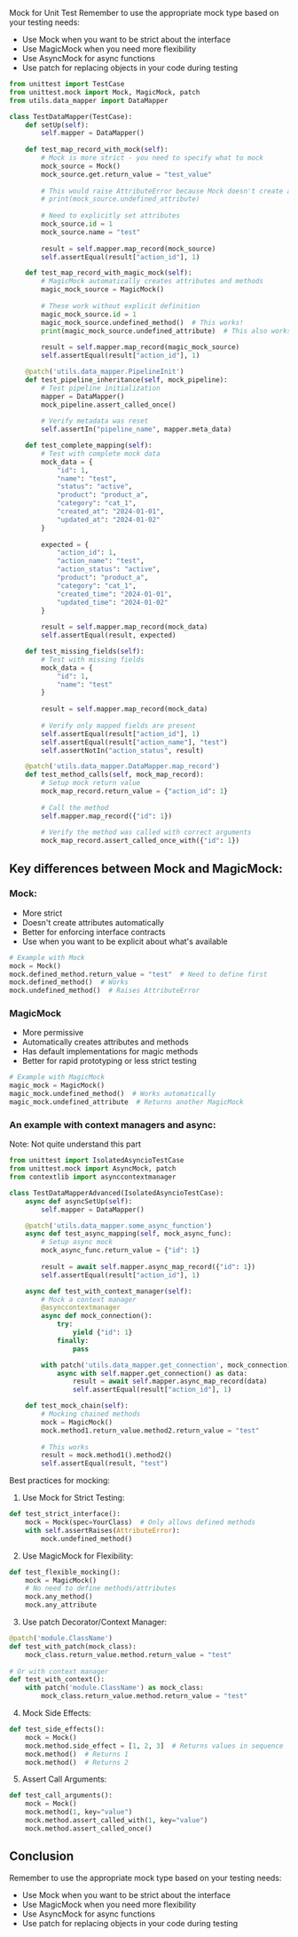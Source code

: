 Mock for Unit Test
Remember to use the appropriate mock type based on your testing needs:
- Use Mock when you want to be strict about the interface
- Use MagicMock when you need more flexibility
- Use AsyncMock for async functions
- Use patch for replacing objects in your code during testing

```python
from unittest import TestCase
from unittest.mock import Mock, MagicMock, patch
from utils.data_mapper import DataMapper

class TestDataMapper(TestCase):
    def setUp(self):
        self.mapper = DataMapper()
        
    def test_map_record_with_mock(self):
        # Mock is more strict - you need to specify what to mock
        mock_source = Mock()
        mock_source.get.return_value = "test_value"
        
        # This would raise AttributeError because Mock doesn't create attributes automatically
        # print(mock_source.undefined_attribute)
        
        # Need to explicitly set attributes
        mock_source.id = 1
        mock_source.name = "test"
        
        result = self.mapper.map_record(mock_source)
        self.assertEqual(result["action_id"], 1)

    def test_map_record_with_magic_mock(self):
        # MagicMock automatically creates attributes and methods
        magic_mock_source = MagicMock()
        
        # These work without explicit definition
        magic_mock_source.id = 1
        magic_mock_source.undefined_method()  # This works!
        print(magic_mock_source.undefined_attribute)  # This also works!
        
        result = self.mapper.map_record(magic_mock_source)
        self.assertEqual(result["action_id"], 1)

    @patch('utils.data_mapper.PipelineInit')
    def test_pipeline_inheritance(self, mock_pipeline):
        # Test pipeline initialization
        mapper = DataMapper()
        mock_pipeline.assert_called_once()
        
        # Verify metadata was reset
        self.assertIn("pipeline_name", mapper.meta_data)

    def test_complete_mapping(self):
        # Test with complete mock data
        mock_data = {
            "id": 1,
            "name": "test",
            "status": "active",
            "product": "product_a",
            "category": "cat_1",
            "created_at": "2024-01-01",
            "updated_at": "2024-01-02"
        }
        
        expected = {
            "action_id": 1,
            "action_name": "test",
            "action_status": "active",
            "product": "product_a",
            "category": "cat_1",
            "created_time": "2024-01-01",
            "updated_time": "2024-01-02"
        }
        
        result = self.mapper.map_record(mock_data)
        self.assertEqual(result, expected)

    def test_missing_fields(self):
        # Test with missing fields
        mock_data = {
            "id": 1,
            "name": "test"
        }
        
        result = self.mapper.map_record(mock_data)
        
        # Verify only mapped fields are present
        self.assertEqual(result["action_id"], 1)
        self.assertEqual(result["action_name"], "test")
        self.assertNotIn("action_status", result)

    @patch('utils.data_mapper.DataMapper.map_record')
    def test_method_calls(self, mock_map_record):
        # Setup mock return value
        mock_map_record.return_value = {"action_id": 1}
        
        # Call the method
        self.mapper.map_record({"id": 1})
        
        # Verify the method was called with correct arguments
        mock_map_record.assert_called_once_with({"id": 1})
```

## Key differences between Mock and MagicMock:
### Mock:
- More strict
- Doesn't create attributes automatically
- Better for enforcing interface contracts
- Use when you want to be explicit about what's available
```python
# Example with Mock
mock = Mock()
mock.defined_method.return_value = "test"  # Need to define first
mock.defined_method()  # Works
mock.undefined_method()  # Raises AttributeError
```
### MagicMock
- More permissive
- Automatically creates attributes and methods
- Has default implementations for magic methods
- Better for rapid prototyping or less strict testing
```python
# Example with MagicMock
magic_mock = MagicMock()
magic_mock.undefined_method()  # Works automatically
magic_mock.undefined_attribute  # Returns another MagicMock
```

### An example with context managers and async:
Note: Not quite understand this part
```python
from unittest import IsolatedAsyncioTestCase
from unittest.mock import AsyncMock, patch
from contextlib import asynccontextmanager

class TestDataMapperAdvanced(IsolatedAsyncioTestCase):
    async def asyncSetUp(self):
        self.mapper = DataMapper()

    @patch('utils.data_mapper.some_async_function')
    async def test_async_mapping(self, mock_async_func):
        # Setup async mock
        mock_async_func.return_value = {"id": 1}
        
        result = await self.mapper.async_map_record({"id": 1})
        self.assertEqual(result["action_id"], 1)

    async def test_with_context_manager(self):
        # Mock a context manager
        @asynccontextmanager
        async def mock_connection():
            try:
                yield {"id": 1}
            finally:
                pass

        with patch('utils.data_mapper.get_connection', mock_connection):
            async with self.mapper.get_connection() as data:
                result = await self.mapper.async_map_record(data)
                self.assertEqual(result["action_id"], 1)

    def test_mock_chain(self):
        # Mocking chained methods
        mock = MagicMock()
        mock.method1.return_value.method2.return_value = "test"
        
        # This works
        result = mock.method1().method2()
        self.assertEqual(result, "test")
```
Best practices for mocking:
1. Use Mock for Strict Testing:
```python
def test_strict_interface():
    mock = Mock(spec=YourClass)  # Only allows defined methods
    with self.assertRaises(AttributeError):
        mock.undefined_method()
```
2. Use MagicMock for Flexibility:
```python
def test_flexible_mocking():
    mock = MagicMock()
    # No need to define methods/attributes
    mock.any_method()
    mock.any_attribute
```
3. Use patch Decorator/Context Manager:
```python
@patch('module.ClassName')
def test_with_patch(mock_class):
    mock_class.return_value.method.return_value = "test"
    
# Or with context manager
def test_with_context():
    with patch('module.ClassName') as mock_class:
        mock_class.return_value.method.return_value = "test"
```
4. Mock Side Effects:
```python
def test_side_effects():
    mock = Mock()
    mock.method.side_effect = [1, 2, 3]  # Returns values in sequence
    mock.method()  # Returns 1
    mock.method()  # Returns 2
```
5. Assert Call Arguments:
```python
def test_call_arguments():
    mock = Mock()
    mock.method(1, key="value")
    mock.method.assert_called_with(1, key="value")
    mock.method.assert_called_once()
```

## Conclusion
Remember to use the appropriate mock type based on your testing needs:
- Use Mock when you want to be strict about the interface
- Use MagicMock when you need more flexibility
- Use AsyncMock for async functions
- Use patch for replacing objects in your code during testing
